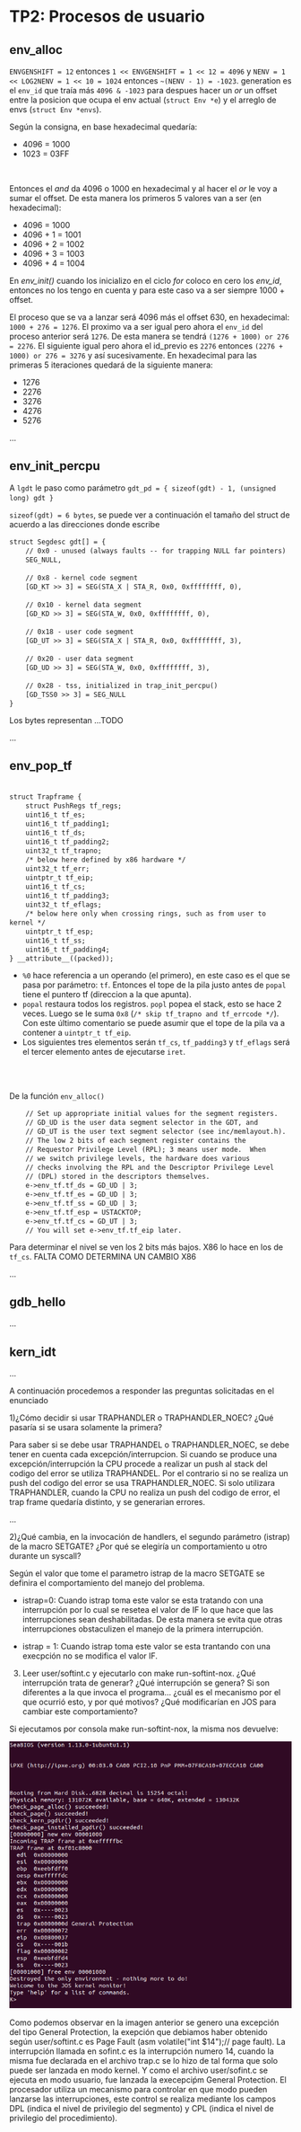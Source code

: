 TP2: Procesos de usuario
========================

env_alloc
---------

`ENVGENSHIFT = 12` entonces `1 << ENVGENSHIFT = 1 << 12 = 4096` y `NENV = 1 << LOG2NENV = 1 << 10 = 1024` entonces `~(NENV - 1) = -1023`. 
generation es el `env_id` que traía más `4096 & -1023` para despues hacer un *or* un offset entre la posicion que ocupa el env actual (`struct Env *e`) y el arreglo de envs (`struct Env *envs`).

Según la consigna, en base hexadecimal quedaría:

* 4096 = 1000
* 1023 = 03FF

</br>

Entonces el *and* da 4096 o 1000 en hexadecimal y al hacer el *or* le voy a sumar el offset. De esta manera los primeros 5 valores van a ser (en hexadecimal):

* 4096 = 1000
* 4096 + 1 = 1001 
* 4096 + 2 = 1002
* 4096 + 3 = 1003 
* 4096 + 4 = 1004

En *env_init()* cuando los inicializo en el ciclo *for* coloco en cero los *env_id*, entonces no los tengo en cuenta y para este caso va a ser siempre 1000 + offset.


El proceso que se va a lanzar será 4096 más el offset 630, en hexadecimal: `1000 + 276 = 1276`. El proximo va a ser igual pero ahora el `env_id` del proceso anterior será `1276`. De esta manera se tendrá `(1276 + 1000) or 276 = 2276`. El siguiente igual pero ahora el id_previo es `2276` entonces `(2276 + 1000) or 276 = 3276` y así sucesivamente. En hexadecimal para las primeras 5 iteraciones quedará de la siguiente manera:

* 1276
* 2276
* 3276
* 4276
* 5276


...


env_init_percpu
---------------

A `lgdt` le paso como parámetro `gdt_pd = { sizeof(gdt) - 1, (unsigned long) gdt }`

`sizeof(gdt) = 6 bytes`, se puede ver a continuación el tamaño del struct de acuerdo a las direcciones donde escribe

```
struct Segdesc gdt[] = {
	// 0x0 - unused (always faults -- for trapping NULL far pointers)
	SEG_NULL,

	// 0x8 - kernel code segment
	[GD_KT >> 3] = SEG(STA_X | STA_R, 0x0, 0xffffffff, 0),

	// 0x10 - kernel data segment
	[GD_KD >> 3] = SEG(STA_W, 0x0, 0xffffffff, 0),

	// 0x18 - user code segment
	[GD_UT >> 3] = SEG(STA_X | STA_R, 0x0, 0xffffffff, 3),

	// 0x20 - user data segment
	[GD_UD >> 3] = SEG(STA_W, 0x0, 0xffffffff, 3),

	// 0x28 - tss, initialized in trap_init_percpu()
	[GD_TSS0 >> 3] = SEG_NULL
}

```

Los bytes representan ...TODO

...


env_pop_tf
----------

```

struct Trapframe {
	struct PushRegs tf_regs;
	uint16_t tf_es;
	uint16_t tf_padding1;
	uint16_t tf_ds;
	uint16_t tf_padding2;
	uint32_t tf_trapno;
	/* below here defined by x86 hardware */
	uint32_t tf_err;
	uintptr_t tf_eip;
	uint16_t tf_cs;
	uint16_t tf_padding3;
	uint32_t tf_eflags;
	/* below here only when crossing rings, such as from user to kernel */
	uintptr_t tf_esp;
	uint16_t tf_ss;
	uint16_t tf_padding4;
} __attribute__((packed));

```


* `%0` hace referencia a un operando (el primero), en este caso es el que se pasa por parámetro: `tf`. Entonces el tope de la pila justo antes de `popal` tiene el puntero tf (direccion a la que apunta).
* `popal` restaura todos los registros. `popl` popea el stack, esto se hace 2 veces. Luego se le suma `0x8` (`/* skip tf_trapno and tf_errcode */`). Con este último comentario se puede asumir que el tope de la pila va a contener a `uintptr_t tf_eip`.
* Los siguientes tres elementos serán  `tf_cs`, `tf_padding3` y `tf_eflags` será el tercer elemento antes de ejecutarse `iret`.


</br>
</br>

De la función `env_alloc()`
```
	// Set up appropriate initial values for the segment registers.
	// GD_UD is the user data segment selector in the GDT, and
	// GD_UT is the user text segment selector (see inc/memlayout.h).
	// The low 2 bits of each segment register contains the
	// Requestor Privilege Level (RPL); 3 means user mode.  When
	// we switch privilege levels, the hardware does various
	// checks involving the RPL and the Descriptor Privilege Level
	// (DPL) stored in the descriptors themselves.
	e->env_tf.tf_ds = GD_UD | 3;
	e->env_tf.tf_es = GD_UD | 3;
	e->env_tf.tf_ss = GD_UD | 3;
	e->env_tf.tf_esp = USTACKTOP;
	e->env_tf.tf_cs = GD_UT | 3;
	// You will set e->env_tf.tf_eip later.

```

Para determinar el nivel se ven los 2 bits más bajos. X86 lo hace en los de `tf_cs`. FALTA COMO DETERMINA UN CAMBIO X86

...


gdb_hello
---------

...

kern_idt
---------

...

A continuación procedemos a responder las preguntas solicitadas en el enunciado

1)¿Cómo decidir si usar TRAPHANDLER o TRAPHANDLER_NOEC? ¿Qué pasaría si se usara solamente la primera?

Para saber si se debe usar TRAPHANDEL o TRAPHANDLER_NOEC, se debe tener en cuenta cada excepción/interrupcion. Si cuando se produce una excepción/interrupción la CPU procede a realizar un push al stack del codigo del error se utiliza TRAPHANDEL. Por el contrario si no se realiza un push del codigo del error se usa TRAPHANDLER_NOEC.
Si solo utilizara TRAPHANDLER, cuando la CPU no realiza un push del codigo de error, el trap frame quedaría distinto, y se generarian errores.

...

2)¿Qué cambia, en la invocación de handlers, el segundo parámetro (istrap) de la macro SETGATE? ¿Por qué se elegiría un comportamiento u otro durante un syscall?

Según el valor que tome el parametro istrap de la macro SETGATE se definira el comportamiento del manejo del problema.

* istrap=0: Cuando istrap toma este valor se esta tratando con una interrupción por lo cual se resetea el valor de IF lo que hace que las interrupciones sean deshabilitadas. De esta manera se evita que otras interrupciones obstaculizen el manejo de la primera interrupción.

* istrap = 1: Cuando istrap toma este valor se esta trantando con una execpción no se modifica el valor IF.


 3) Leer user/softint.c y ejecutarlo con make run-softint-nox. ¿Qué interrupción trata de generar? ¿Qué interrupción se genera? Si son diferentes a la que invoca el programa… ¿cuál es el mecanismo por el que ocurrió esto, y por qué motivos? ¿Qué modificarían en JOS para cambiar este comportamiento?

 Si ejecutamos por consola make run-softint-nox, la misma nos devuelve:

 ![](./run-softint-nox.png)

Como podemos observar en la imagen anterior se genero una excepción del tipo General Protection, la exepción que debiamos haber obtenido según user/softint.c es Page Fault (asm volatile("int $14");// page fault).
La interrupción llamada en sofint.c es la interrupción numero 14, cuando la misma fue declarada en el archivo trap.c se lo hizo de tal forma que solo puede ser lanzada en modo kernel. Y como el archivo user/sofint.c se ejecuta en modo usuario, fue lanzada la execepciṕm General Protection.
El procesador utiliza un mecanismo para controlar en que modo pueden lanzarse las interrupciones, este control se realiza mediante los campos DPL (indica el nivel de privilegio del segmento) y CPL (indica el nivel de privilegio del procedimiento).





